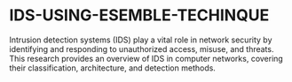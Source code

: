 # IDS-USING-ESEMBLE-TECHINQUE
 Intrusion detection systems (IDS) play a vital role in network security by identifying and responding to unauthorized access, misuse, and threats. This research provides an overview of IDS in computer networks, covering their classification, architecture, and detection methods.
